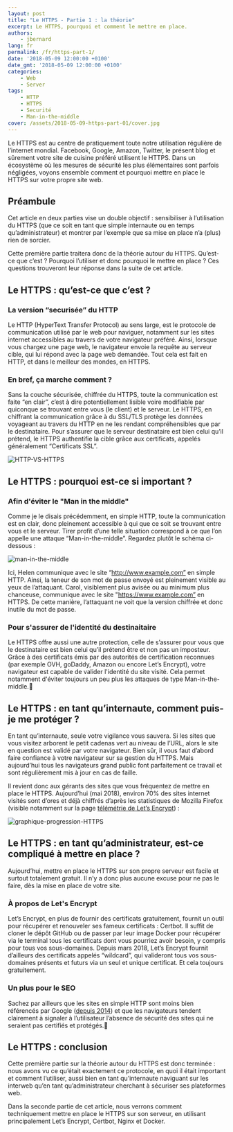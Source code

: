 ```yaml
---
layout: post
title: "Le HTTPS - Partie 1 : la théorie"
excerpt: Le HTTPS, pourquoi et comment le mettre en place.
authors:
    - jbernard
lang: fr
permalink: /fr/https-part-1/
date: '2018-05-09 12:00:00 +0100'
date_gmt: '2018-05-09 12:00:00 +0100'
categories:
    - Web
    - Server
tags:
    - HTTP
    - HTTPS
    - Securité
    - Man-in-the-middle
cover: /assets/2018-05-09-https-part-01/cover.jpg
---
```


Le HTTPS est au centre de pratiquement toute notre utilisation régulière de l’internet mondial. Facebook, Google, Amazon, Twitter, le présent blog et sûrement votre site de cuisine préféré utilisent le HTTPS. Dans un écosystème où les mesures de sécurité les plus élémentaires sont parfois négligées, voyons ensemble comment et pourquoi mettre en place le HTTPS sur votre propre site web.

## Préambule

Cet article en deux parties vise un double objectif : sensibiliser à l’utilisation du HTTPS (que ce soit en tant que simple internaute ou en temps qu’administrateur) et montrer par l’exemple que sa mise en place n’a (plus) rien de sorcier.

Cette première partie traitera donc de la théorie autour du HTTPS. Qu’est-ce que c’est ? Pourquoi l’utiliser et donc pourquoi le mettre en place ? Ces questions trouveront leur réponse dans la suite de cet article.

## Le HTTPS : qu’est-ce que c’est ?

### La version “securisée” du HTTP 

Le HTTP (HyperText Transfer Protocol) au sens large, est le protocole de communication utilisé par le web pour naviguer, notamment sur les sites internet accessibles au travers de votre navigateur préféré. Ainsi, lorsque vous chargez une page web, le navigateur envoie la requête au serveur cible, qui lui répond avec la page web demandée. Tout cela est fait en HTTP, et dans le meilleur des mondes, en HTTPS.

### En bref, ça marche comment ?

Sans la couche sécurisée, chiffrée du HTTPS, toute la communication est faite “en clair”, c’est à dire potentiellement lisible voire modifiable par quiconque se trouvant entre vous (le client) et le serveur. Le HTTPS, en chiffrant la communication grâce à du SSL/TLS protège les données voyageant au travers du HTTP en ne les rendant compréhensibles que par le destinataire. Pour s’assurer que le serveur destinataire est bien celui qu’il prétend, le HTTPS authentifie la cible grâce aux certificats, appelés généralement “Certificats SSL”.

![HTTP-VS-HTTPS]({{site.baseurl}}/assets/2018-05-09-https-part-01/http-vs-https.png)


## Le HTTPS : pourquoi est-ce si important ?

### Afin d'éviter le "Man in the middle"

Comme je le disais précédemment, en simple HTTP, toute la communication est en clair, donc pleinement accessible à qui que ce soit se trouvant entre vous et le serveur. Tirer profit d’une telle situation correspond à ce que l’on appelle une attaque “Man-in-the-middle”. Regardez plutôt le schéma ci-dessous : 

![man-in-the-middle]({{site.baseurl}}/assets/2018-05-09-https-part-01/man-in-the-middle.png)

Ici, Helen communique avec le site “http://www.example.com” en simple HTTP. Ainsi, la teneur de son mot de passe envoyé est pleinement visible au yeux de l’attaquant. Carol, visiblement plus avisée ou au minimum plus chanceuse, communique avec le site "https://www.example.com” en HTTPS. De cette manière, l’attaquant ne voit que la version chiffrée et donc inutile du mot de passe.

### Pour s'assurer de l'identité du destinaitaire

Le HTTPS offre aussi une autre protection, celle de s’assurer pour vous que le destinataire est bien celui qu’il prétend être et non pas un imposteur. Grâce à des certificats émis par des autorités de certification reconnues (par exemple OVH, goDaddy, Amazon ou encore Let’s Encrypt), votre navigateur est capable de valider l'identité du site visité. Cela permet notamment d'éviter toujours un peu plus les attaques de type Man-in-the-middle.

## Le HTTPS : en tant qu’internaute, comment puis-je me protéger ?

En tant qu’internaute, seule votre vigilance vous sauvera. Si les sites que vous visitez arborent le petit cadenas vert au niveau de l’URL, alors le site en question est validé par votre navigateur. Bien sûr, il vous faut d’abord faire confiance à votre navigateur sur sa gestion du HTTPS. Mais aujourd’hui tous les navigateurs grand public font parfaitement ce travail et sont régulièrement mis à jour en cas de faille.  

Il revient donc aux gérants des sites que vous fréquentez de mettre en place le HTTPS. Aujourd’hui (mai 2018), environ 70% des sites internet visités sont d’ores et déjà chiffrés d’après les statistiques de Mozilla Firefox (visible notamment sur la page [télémétrie de Let’s Encrypt](https://letsencrypt.org/stats/)) : 

![graphique-progression-HTTPS]({{site.baseurl}}/assets/2018-05-09-https-part-01/graph_HTTPS_use.png)


## Le HTTPS : en tant qu’administrateur, est-ce compliqué à mettre en place ?

Aujourd’hui, mettre en place le HTTPS sur son propre serveur est facile et surtout totalement gratuit. Il n’y a donc plus aucune excuse pour ne pas le faire, dès la mise en place de votre site. 

### À propos de Let's Encrypt

Let’s Encrypt, en plus de fournir des certificats gratuitement, fournit un outil pour récupérer et renouveler ses fameux certificats : Certbot. Il suffit de cloner le dépôt GitHub ou de passer par leur image Docker pour récupérer via le terminal tous les certificats dont vous pourriez avoir besoin, y compris pour tous vos sous-domaines. Depuis mars 2018, Let’s Encrypt fournit d’ailleurs des certificats appelés “wildcard”, qui valideront tous vos sous-domaines présents et futurs via un seul et unique certificat. Et cela toujours gratuitement. 

### Un plus pour le SEO 

Sachez par ailleurs que les sites en simple HTTP sont moins bien référencés par Google ([depuis 2014](https://webmasters.googleblog.com/2014/08/https-as-ranking-signal.html)) et que les navigateurs tendent clairement à signaler à l’utilisateur l’absence de sécurité des sites qui ne seraient pas certifiés et protégés.


## Le HTTPS : conclusion

Cette première partie sur la théorie autour du HTTPS est donc terminée : nous avons vu ce qu’était exactement ce protocole, en quoi il était important et comment l’utiliser, aussi bien en tant qu’internaute naviguant sur les interweb qu’en tant qu’administrateur cherchant à sécuriser ses plateformes web.

Dans la seconde partie de cet article, nous verrons comment techniquement mettre en place le HTTPS sur son serveur, en utilisant principalement Let’s Encrypt, Certbot, Nginx et Docker.
